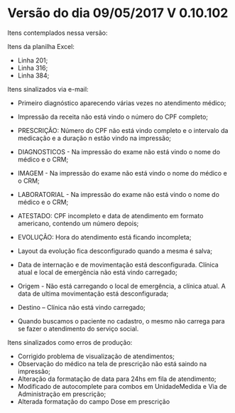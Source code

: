 # Versão do dia 09/05/2017    V 0.10.102

Itens contemplados nessa versão:

Itens da planilha Excel:

* Linha 201;
* Linha 316;
* Linha 384;

Itens sinalizados via e-mail:

* Primeiro diagnóstico aparecendo várias vezes no atendimento médico;

* Impressão da receita não está vindo o número do CPF completo;

* PRESCRIÇÃO: Número do CPF não está vindo completo e o intervalo da medicação e a duração n estão vindo na impressão;

* DIAGNOSTICOS - Na impressão do exame não está vindo o nome do médico e o CRM;
* IMAGEM - Na impressão do exame não está vindo o nome do médico e o CRM;
* LABORATORIAL - Na impressão do exame não está vindo o nome do médico e o CRM;
* ATESTADO: CPF incompleto e data de atendimento em formato americano, contendo um número depois;    
* EVOLUÇÃO: Hora do atendimento está ficando incompleta;
* Layout da evolução fica desconfigurado quando a mesma é salva;
* Data de internação e de movimentação está desconfigurada. Clínica atual e local de emergência não está vindo carregado;
* Origem - Não está carregando o local de emergência, a clínica atual. A data de ultima movimentação está desconfigurada;
* Destino – Clínica não está vindo carregado;
* Quando buscamos o paciente no cadastro, o mesmo não carrega para se fazer o atendimento do serviço social.

Itens sinalizados como erros de produção:

* Corrigido problema de visualização de atendimentos;
* Observação do médico na tela de prescrição não está saindo na impressão;
* Alteração da formatação de data para 24hs em fila de atendimento;
* Modificado de autocomplete para combos em UnidadeMedida e Via de Administração em prescrição;
* Alterada formatação do campo Dose em prescrição



